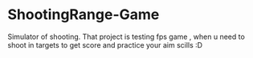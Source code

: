 # ShootingRange-Game
 Simulator of shooting.
 That project is testing fps game , when u need to shoot in targets to get score and practice your aim scills :D
